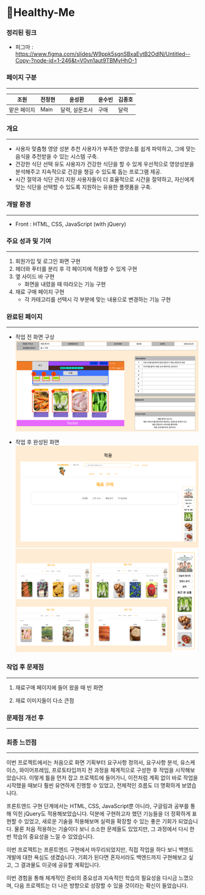 # 💪Healthy-Me

### 정리된 링크
* 피그마 : https://www.figma.com/slides/W9ppk5sgnSBxaEytB2OdlN/Untitled--Copy-?node-id=1-246&t=V0vn1aut9TBMyHhO-1

### 페이지 구분
----------------------
| 조원 | 전정현 | 윤성환 | 윤수빈 | 김종호 |
|--------|--------|--------|--------|--------|
| 맡은 페이지 | Main | 달력, 설문조사 | 구매 | 달력 |

### 개요
-----
* 사용자 맞춤형 영양 성분 추천 사용자가 부족한 영양소를 쉽게 파악하고, 그에 맞는 음식을 추천받을 수 있는 시스템 구축.
* 건강한 식단 선택 유도 사용자가 건강한 식단을 할 수 있게 우선적으로 영양성분을 분석해주고  지속적으로 건강을 챙길 수 있도록 돕는 프로그램 제공.
* 시간 절약과 식단 관리 지원 사용자들이 더 효율적으로 시간을 절약하고, 자신에게 맞는 식단을 선택할 수 있도록 지원하는 유용한 플랫폼을 구축.

### 개발 환경
---------------
* Front : HTML, CSS, JavaScript (with jQuery)

### 주요 성과 및 기여
------
1. 회원가입 및 로그인 화면 구현
2. 헤더와 푸터를 분리 후 각 페이지에 적용할 수 있게 구현
3. 옆 사이드 바 구현
   * 화면을 내렸을 때 따라오는 기능 구현
4. 재료 구매 페이지 구현
   * 각 카테고리를 선택시 각 부분에 맞는 내용으로 변경하는 기능 구현

### 완료된 페이지
----------
* 작업 전 화면 구상
![first](./Healthy_Me/초기%20작업%20초안.PNG)

* 작업 후 완성된 화면
![first](./Healthy_Me/초기도안으로%20만든%20화면.PNG)
![first](./Healthy_Me/purchase.PNG) 

### 작업 후 문제점
-------
1. 재료구매 페이지에 들어 왔을 때 빈 화면

2. 재료 이미지들이 다소 큰점


### 문제점 개선 후 
------

### 최종 느낀점
-------
이번 프로젝트에서는 처음으로 화면 기획부터 요구사항 정의서, 요구사항 분석, 유스케이스, 와이어프레임, 프로토타입까지 전 과정을 체계적으로 구성한 후 작업을 시작해보았습니다. 이렇게 틀을 먼저 잡고 프로젝트에 들어가니, 이전처럼 계획 없이 바로 작업을 시작했을 때보다 훨씬 유연하게 진행할 수 있었고, 전체적인 흐름도 더 명확하게 보였습니다.

프론트엔드 구현 단계에서는 HTML, CSS, JavaScript뿐 아니라, 구글링과 공부를 통해 익힌 jQuery도 적용해보았습니다. 덕분에 구현하고자 했던 기능들을 더 정확하게 표현할 수 있었고, 새로운 기술을 적용해보며 실력을 확장할 수 있는 좋은 기회가 되었습니다. 물론 처음 적용하는 기술이다 보니 소소한 문제들도 있었지만, 그 과정에서 다시 한 번 학습의 중요성을 느낄 수 있었습니다.

이번 프로젝트는 프론트엔드 구현에서 마무리되었지만, 직접 작업을 하다 보니 백엔드 개발에 대한 욕심도 생겼습니다. 기회가 된다면 혼자서라도 백엔드까지 구현해보고 싶고, 그 결과물도 이곳에 공유할 계획입니다.

이번 경험을 통해 체계적인 준비의 중요성과 지속적인 학습의 필요성을 다시금 느꼈으며, 다음 프로젝트는 더 나은 방향으로 성장할 수 있을 것이라는 확신이 들었습니다.
